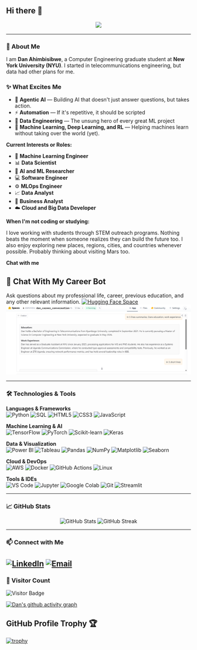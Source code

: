 ## Hi there 👋

<p align="center">
  <img src="https://readme-typing-svg.demolab.com?font=Fira+Code&weight=500&size=28&pause=1000&color=F75000&center=true&vCenter=true&width=1000&lines=Hi%2C+I+am+Dan+Ahimbisibwe;Machine+Learning+Engineer;Software+Developer;Data+Science+%26+Analytics;STEM+Enthusiast;Researcher+%7C+NYU+Graduate+Student">
</p>

---

### 🧠 About Me

I am **Dan Ahimbisibwe**, a Computer Engineering graduate student at **New York University (NYU)**. I started in telecommunications engineering, but data had other plans for me.

### ✨ What Excites Me

- 🤖 **Agentic AI** — Building AI that doesn't just answer questions, but takes action. 
- ⚡ **Automation** — If it's repetitive, it should be scripted 
- 🔧 **Data Engineering** — The unsung hero of every great ML project  
- 🤯 **Machine Learning, Deep Learning, and RL** — Helping machines learn without taking over the world (yet).

**Current Interests or Roles:**

- 🧠 **Machine Learning Engineer**
- 📊 **Data Scientist**
- 🧪 **AI and ML Researcher**
- 💻 **Software Engineer**
- ⚙️ **MLOps Engineer**
- 📈 **Data Analyst**
- 🧾 **Business Analyst**
- ☁️ **Cloud and Big Data Developer**

**When I'm not coding or studying:**

I love working with students through STEM outreach programs. Nothing beats the moment when someone realizes they can build the future too.
I also enjoy exploring new places, regions, cities, and countries whenever possible. Probably thinking about visiting Mars too.

**Chat with me**
## 💬 Chat With My Career Bot
Ask questions about my professional life, career, previous education, and any other relevant information.
[![Hugging Face Space](https://img.shields.io/badge/HuggingFace-Chatbot-blue?logo=huggingface)](https://huggingface.co/spaces/dahimbis/dan_career_conversation)
[![Chat with my bot](chat.png)](https://huggingface.co/spaces/dahimbis/dan_career_conversation)



---

### 🛠️ Technologies & Tools

**Languages & Frameworks**  
![Python](https://img.shields.io/badge/-Python-333333?style=flat&logo=python)
![SQL](https://img.shields.io/badge/-SQL-333333?style=flat&logo=mysql)
![HTML5](https://img.shields.io/badge/-HTML5-333333?style=flat&logo=html5)
![CSS3](https://img.shields.io/badge/-CSS3-333333?style=flat&logo=css3)
![JavaScript](https://img.shields.io/badge/-JavaScript-333333?style=flat&logo=javascript)

**Machine Learning & AI**  
![TensorFlow](https://img.shields.io/badge/-TensorFlow-333333?style=flat&logo=tensorflow)
![PyTorch](https://img.shields.io/badge/-PyTorch-333333?style=flat&logo=pytorch)
![Scikit-learn](https://img.shields.io/badge/-Scikit--learn-333333?style=flat&logo=scikit-learn)
![Keras](https://img.shields.io/badge/-Keras-333333?style=flat&logo=keras)

**Data & Visualization**  
![Power BI](https://img.shields.io/badge/-Power%20BI-333333?style=flat&logo=powerbi&logoColor=white)
![Tableau](https://img.shields.io/badge/-Tableau-333333?style=flat&logo=tableau&logoColor=white)
![Pandas](https://img.shields.io/badge/-Pandas-333333?style=flat&logo=pandas)
![NumPy](https://img.shields.io/badge/-NumPy-333333?style=flat&logo=numpy)
![Matplotlib](https://img.shields.io/badge/-Matplotlib-333333?style=flat&logo=matplotlib)
![Seaborn](https://img.shields.io/badge/-Seaborn-333333?style=flat&logo=seaborn)

**Cloud & DevOps**  
![AWS](https://img.shields.io/badge/-AWS-333333?style=flat&logo=amazon-aws)
![Docker](https://img.shields.io/badge/-Docker-333333?style=flat&logo=docker)
![GitHub Actions](https://img.shields.io/badge/-GitHub%20Actions-333333?style=flat&logo=githubactions)
![Linux](https://img.shields.io/badge/-Linux-333333?style=flat&logo=linux)

**Tools & IDEs**  
![VS Code](https://img.shields.io/badge/-VS%20Code-333333?style=flat&logo=visualstudiocode)
![Jupyter](https://img.shields.io/badge/-Jupyter-333333?style=flat&logo=jupyter)
![Google Colab](https://img.shields.io/badge/-Google%20Colab-333333?style=flat&logo=googlecolab)
![Git](https://img.shields.io/badge/-Git-333333?style=flat&logo=git)
![Streamlit](https://img.shields.io/badge/-Streamlit-333333?style=flat&logo=streamlit)

---

### 📈 GitHub Stats

<p align="center">
  <img src="https://github-readme-stats.vercel.app/api?username=dahimbis&show_icons=true&theme=radical" alt="GitHub Stats">
  <img src="https://github-readme-streak-stats.herokuapp.com/?user=dahimbis&theme=default" alt="GitHub Streak">
</p>

---

### 📫 Connect with Me

[![LinkedIn](https://img.shields.io/badge/-LinkedIn-0077B5?style=flat&logo=linkedin&logoColor=white)](https://www.linkedin.com/in/ahimbisibwe-dan-14150819a/)
[![Email](https://img.shields.io/badge/-Email-D14836?style=flat&logo=gmail&logoColor=white)](mailto:da3658@nyu.edu)
--

### 👀 Visitor Count

![Visitor Badge](https://visitor-badge.laobi.icu/badge?page_id=dahimbis.dahimbis)

[![Dan's github activity graph](https://github-readme-activity-graph.vercel.app/graph?username=dahimbis&bg_color=ffffff&color=000000&line=04e61b&point=403d3d&area=true&hide_border=true)](https://github.com/dahimbis/github-readme-activity-graph)

## GitHub Profile Trophy 🏆

[![trophy](https://github-profile-trophy.vercel.app/?username=dahimbis&row=1&margin-w=40)](https://github.com/dahimbis)
